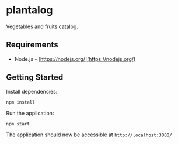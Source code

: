 # plantalog
Vegetables and fruits catalog.

## Requirements

* Node.js - [https://nodejs.org/](https://nodejs.org/)

## Getting Started

Install dependencies:

```
npm install
```

Run the application:

```
npm start
```

The application should now be accessible at `http://localhost:3000/`
